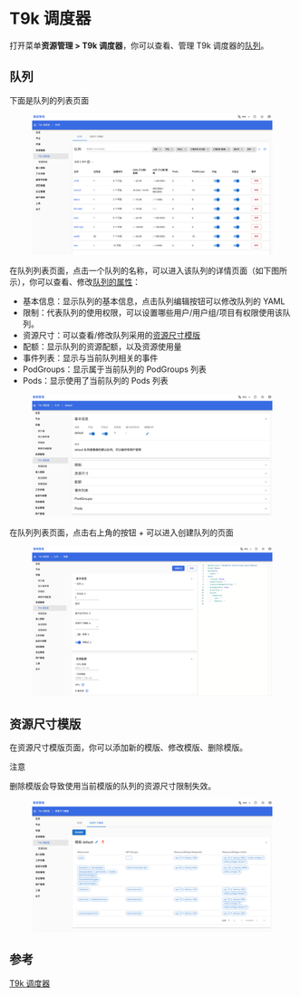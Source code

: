 # T9k 调度器

打开菜单**资源管理 > T9k 调度器**，你可以查看、管理 T9k 调度器的[队列](../../resource-management/queue.md)。

## 队列

下面是队列的列表页面

<figure class="screenshot">
  <img alt="queue-list" src="../../assets/cluster-admin-ui/resource-management/t9k-scheduler/queue-list.png" />
</figure>

在队列列表页面，点击一个队列的名称，可以进入该队列的详情页面（如下图所示），你可以查看、修改[队列的属性](../../resource-management/queue.md#设置-queue-的属性)：
* 基本信息：显示队列的基本信息，点击队列编辑按钮可以修改队列的 YAML
* 限制：代表队列的使用权限，可以设置哪些用户/用户组/项目有权限使用该队列。
* 资源尺寸：可以查看/修改队列采用的[资源尺寸模版](#资源尺寸模版)
* 配额：显示队列的资源配额，以及资源使用量
* 事件列表：显示与当前队列相关的事件
* PodGroups：显示属于当前队列的 PodGroups 列表
* Pods：显示使用了当前队列的 Pods 列表

<figure class="screenshot">
  <img alt="queue-detail" src="../../assets/cluster-admin-ui/resource-management/t9k-scheduler/queue-detail.png" />
</figure>

在队列列表页面，点击右上角的按钮 + 可以进入创建队列的页面

<figure class="screenshot">
  <img alt="queue-create" src="../../assets/cluster-admin-ui/resource-management/t9k-scheduler/queue-create.png" />
</figure>


## 资源尺寸模版

在资源尺寸模版页面，你可以添加新的模版、修改模版、删除模版。

<aside class="note info">
<div class="title">注意</div>

删除模版会导致使用当前模版的队列的资源尺寸限制失效。

</aside>

<figure class="screenshot">
  <img alt="resource-shape" src="../../assets/cluster-admin-ui/resource-management/t9k-scheduler/resource-shape-profiles.png" />
</figure>

## 参考

[T9k 调度器](../../resource-management/t9k-scheduler.md)
